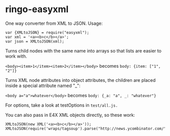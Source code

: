 # ringo-easyxml

One way converter from XML to JSON. Usage:

    var {XMLtoJSON} = require("easyxml");
    var xml = '<a><b>c</b></a>';
    var json = XMLtoJSON(xml);

Turns child nodes with the same name into arrays so that lists are easier
to work with.

`<body><item>1</item><item>2</item></body>` becomes `body: {item: ["1", "2"]}`
     
Turns XML node attributes into object attributes,
the children are placed inside a special attribute named "_":

`<body a="a">whatever</body>` becomes `body: {_a: "a", _: "whatever"}`

For options, take a look at testOptions in `test/all.js.`

You can also pass in E4X XML objects directly, so these work:

    XMLtoJSON(new XML('<a><b>c</b></a>'));
    XMLtoJSON(require('wraps/tagsoup').parse("http://news.ycombinator.com/"));

